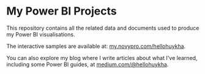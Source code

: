 # My Power BI Projects

This repository contains all the related data and documents used to produce my Power BI visualisations. 

The interactive samples are available at: [my.novypro.com/hellohuykha](https://my.novypro.com/hellohuykha).

You can also explore my blog where I write articles about what I've learned, including some Power BI guides, at [medium.com/@hellohuykha](https://medium.com/@hellohuykha).
